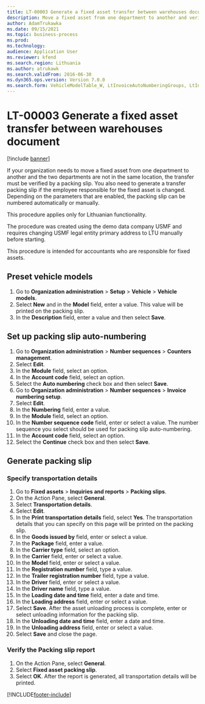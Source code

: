 ```yaml
---
title: LT-00003 Generate a fixed asset transfer between warehouses document
description: Move a fixed asset from one department to another and verify the transfer with a packing slip.
author: AdamTrukawka
ms.date: 09/15/2021
ms.topic: business-process
ms.prod: 
ms.technology: 
audience: Application User
ms.reviewer: kfend
ms.search.region: Lithuania
ms.author: atrukawk
ms.search.validFrom: 2016-06-30
ms.dyn365.ops.version: Version 7.0.0
ms.search.form: VehicleModelTable_W, LtInvoiceAutoNumberingGroups, LtInvoiceAutonumberingTable, AssetWarehouseTransfer, HcmWorkerLookUp, SysQueryForm, LtAssetPackingSlip, TransportationDocument, LogisticsPostalAddressLookup
---
```


# LT-00003 Generate a fixed asset transfer between warehouses document

[!include [banner](../../includes/banner.md)]

If your organization needs to move a fixed asset from one department to another and the two departments are not in the same location, the transfer must be verified by a packing slip. You also need to generate a transfer packing slip if the employee responsible for the fixed asset is changed. Depending on the parameters that are enabled, the packing slip can be numbered automatically or manually.

This procedure applies only for Lithuanian functionality. 

The procedure was created using the demo data company USMF and requires changing USMF legal entity primary address to LTU manually before starting. 

This procedure is intended for accountants who are responsible for fixed assets.

## Preset vehicle models
1. Go to **Organization administration** > **Setup** > **Vehicle** > **Vehicle models**.
2. Select **New** and in the **Model** field, enter a value. This value will be printed on the packing slip.
3. In the **Description** field, enter a value and then select **Save**.


## Set up packing slip auto-numbering
1. Go to **Organization administration** > **Number sequences** > **Counters management**.
2. Select **Edit**.
3. In the **Module** field, select an option.
4. In the **Account code** field, select an option.
5. Select the **Auto numbering** check box and then select **Save**.
6. Go to **Organization administration** > **Number sequences** > **Invoice numbering setup**.
7. Select **Edit**.
8. In the **Numbering** field, enter a value.
9. In the **Module** field, select an option.
10. In the **Number sequence code** field, enter or select a value. The number sequence you select should be used for packing slip auto-numbering.  
11. In the **Account code** field, select an option.
12. Select the **Continue** check box and then select **Save**.


## Generate packing slip

### Specify transportation details
1. Go to **Fixed assets** > **Inquiries and reports** > **Packing slips**.
2. On the Action Pane, select **General**.
3. Select **Transportation details**.
4. Select **Edit**.
5. In the **Print transportation details** field, select **Yes**. The transportation details that you can specify on this page will be printed on the packing slip.  
6. In the **Goods issued by** field, enter or select a value.
7. In the **Package** field, enter a value.
8. In the **Carrier type** field, select an option.
9. In the **Carrier** field, enter or select a value.
10. In the **Model** field, enter or select a value.
11. In the **Registration number** field, type a value.
12. In the **Trailer registration number** field, type a value.
13. In the **Driver** field, enter or select a value.
14. In the **Driver name** field, type a value.
15. In the **Loading date and time** field, enter a date and time.
16. In the **Loading address** field, enter or select a value.
17. Select **Save**. After the asset unloading process is complete, enter or select unloading information for the packing slip.  
18. In the **Unloading date and time** field, enter a date and time.
19. In the **Unloading address** field, enter or select a value.
20. Select **Save** and close the page.


### Verify the Packing slip report
1. On the Action Pane, select **General**.
2. Select **Fixed asset packing slip**.
3. Select **OK**. After the report is generated, all transportation details will be printed.  



[!INCLUDE[footer-include](../../../includes/footer-banner.md)]
